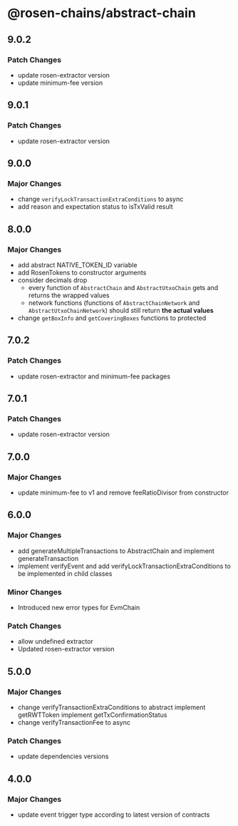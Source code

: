 # @rosen-chains/abstract-chain

## 9.0.2

### Patch Changes

- update rosen-extractor version
- update minimum-fee version

## 9.0.1

### Patch Changes

- update rosen-extractor version

## 9.0.0

### Major Changes

- change `verifyLockTransactionExtraConditions` to async
- add reason and expectation status to isTxValid result

## 8.0.0

### Major Changes

- add abstract NATIVE_TOKEN_ID variable
- add RosenTokens to constructor arguments
- consider decimals drop
  - every function of `AbstractChain` and `AbstractUtxoChain` gets and returns the wrapped values
  - network functions (functions of `AbstractChainNetwork` and `AbstractUtxoChainNetwork`) should still return **the actual values**
- change `getBoxInfo` and `getCoveringBoxes` functions to protected

## 7.0.2

### Patch Changes

- update rosen-extractor and minimum-fee packages

## 7.0.1

### Patch Changes

- update rosen-extractor version

## 7.0.0

### Major Changes

- update minimum-fee to v1 and remove feeRatioDivisor from constructor

## 6.0.0

### Major Changes

- add generateMultipleTransactions to AbstractChain and implement generateTransaction
- implement verifyEvent and add verifyLockTransactionExtraConditions to be implemented in child classes

### Minor Changes

- Introduced new error types for EvmChain

### Patch Changes

- allow undefined extractor
- Updated rosen-extractor version

## 5.0.0

### Major Changes

- change verifyTransactionExtraConditions to abstract
  implement getRWTToken
  implement getTxConfirmationStatus
- change verifyTransactionFee to async

### Patch Changes

- update dependencies versions

## 4.0.0

### Major Changes

- update event trigger type according to latest version of contracts
